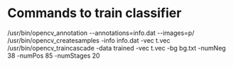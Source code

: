 # Commands to train classifier

/usr/bin/opencv_annotation --annotations=info.dat --images=p/
/usr/bin/opencv_createsamples -info info.dat -vec t.vec
/usr/bin/opencv_traincascade -data trained -vec t.vec -bg bg.txt -numNeg 38 -numPos 85 -numStages 20